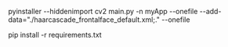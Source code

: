 pyinstaller --hiddenimport cv2 main.py -n myApp --onefile --add-data="./haarcascade_frontalface_default.xml;." --onefile


pip install -r requirements.txt